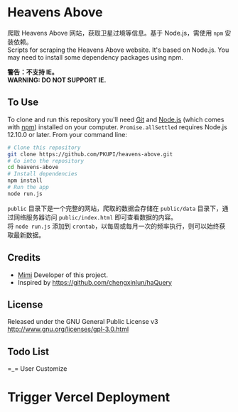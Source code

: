 # Heavens Above

爬取 Heavens Above 网站，获取卫星过境等信息。基于 Node.js，需使用 `npm` 安装依赖。  
Scripts for scraping the Heavens Above website. It's based on Node.js. You may need to install some dependency packages using npm.

**警告：不支持 IE。**  
**WARNING: DO NOT SUPPORT IE.**

## To Use

To clone and run this repository you'll need [Git](https://git-scm.com) and [Node.js](https://nodejs.org/en/download) (which comes with [npm](http://npmjs.com)) installed on your computer. `Promise.allSettled` requires Node.js 12.10.0 or later. From your command line:
```bash
# Clone this repository
git clone https://github.com/PKUPI/heavens-above.git
# Go into the repository
cd heavens-above
# Install dependencies
npm install
# Run the app
node run.js
```

`public` 目录下是一个完整的网站，爬取的数据会存储在 `public/data` 目录下，通过网络服务器访问 `public/index.html` 即可查看数据的内容。  
将 `node run.js` 添加到 `crontab`，以每周或每月一次的频率执行，则可以始终获取最新数据。

## Credits

* [Mimi](https://zhangshuqiao.org) Developer of this project.  
* Inspired by https://github.com/chengxinlun/haQuery

## License

Released under the GNU General Public License v3  
http://www.gnu.org/licenses/gpl-3.0.html

## Todo List

=\_=
User Customize
# Trigger Vercel Deployment
